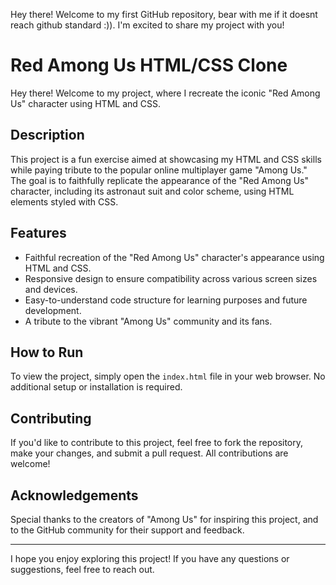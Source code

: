 Hey there! Welcome to my first GitHub repository, bear with me if it doesnt reach github standard :)). I'm excited to share my project with you!

# Red Among Us HTML/CSS Clone

Hey there! Welcome to my project, where I recreate the iconic "Red Among Us" character using HTML and CSS.

## Description

This project is a fun exercise aimed at showcasing my HTML and CSS skills while paying tribute to the popular online multiplayer game "Among Us." The goal is to faithfully replicate the appearance of the "Red Among Us" character, including its astronaut suit and color scheme, using HTML elements styled with CSS.

## Features

- Faithful recreation of the "Red Among Us" character's appearance using HTML and CSS.
- Responsive design to ensure compatibility across various screen sizes and devices.
- Easy-to-understand code structure for learning purposes and future development.
- A tribute to the vibrant "Among Us" community and its fans.

## How to Run

To view the project, simply open the `index.html` file in your web browser. No additional setup or installation is required.

## Contributing

If you'd like to contribute to this project, feel free to fork the repository, make your changes, and submit a pull request. All contributions are welcome!

## Acknowledgements

Special thanks to the creators of "Among Us" for inspiring this project, and to the GitHub community for their support and feedback.

---

I hope you enjoy exploring this project! If you have any questions or suggestions, feel free to reach out.

